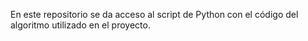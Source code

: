 En este repositorio se da acceso al script de Python con el código del algoritmo utilizado en el proyecto.
